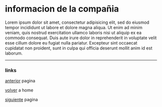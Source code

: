 # informacion de la compañia

Lorem ipsum dolor sit amet, consectetur adipisicing elit, sed do eiusmod tempor incididunt ut labore et dolore magna aliqua. Ut enim ad minim veniam, quis nostrud exercitation ullamco laboris nisi ut aliquip ex ea commodo consequat. Duis aute irure dolor in reprehenderit in voluptate velit esse cillum dolore eu fugiat nulla pariatur. Excepteur sint occaecat cupidatat non proident, sunt in culpa qui officia deserunt mollit anim id est laborum.

---
### links

[anterior](https://github.com/JuanLuisClaure/project_C/blob/master/cases/case-001/executive/vision_y_Objetivos.md) pagina

[volver](https://github.com/JuanLuisClaure/project_C) a home

[siguiente](https://github.com/JuanLuisClaure/project_C/blob/master/cases/case-001/executive/oportunidad.md) pagina

